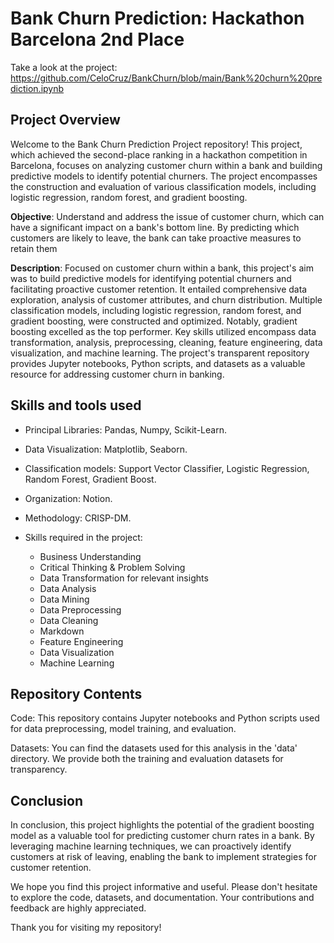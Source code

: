 # Bank Churn Prediction: Hackathon Barcelona 2nd Place
Take a look at the project: https://github.com/CeloCruz/BankChurn/blob/main/Bank%20churn%20prediction.ipynb

## Project Overview
Welcome to the Bank Churn Prediction Project repository! This project, which achieved the second-place ranking in a hackathon competition in Barcelona, focuses on analyzing customer churn within a bank and building predictive models to identify potential churners. The project encompasses the construction and evaluation of various classification models, including logistic regression, random forest, and gradient boosting.

**Objective**: Understand and address the issue of customer churn, which can have a significant impact on a bank's bottom line. By predicting which customers are likely to leave, the bank can take proactive measures to retain them

**Description**: 
Focused on customer churn within a bank, this project's aim was to build predictive models for identifying potential churners and facilitating proactive customer retention. It entailed comprehensive data exploration, analysis of customer attributes, and churn distribution. Multiple classification models, including logistic regression, random forest, and gradient boosting, were constructed and optimized. Notably, gradient boosting excelled as the top performer. Key skills utilized encompass data transformation, analysis, preprocessing, cleaning, feature engineering, data visualization, and machine learning. The project's transparent repository provides Jupyter notebooks, Python scripts, and datasets as a valuable resource for addressing customer churn in banking.

## Skills and tools used
* Principal Libraries: Pandas, Numpy, Scikit-Learn.
* Data Visualization: Matplotlib, Seaborn.
* Classification models: Support Vector Classifier, Logistic Regression, Random Forest, Gradient Boost.
* Organization: Notion.
* Methodology: CRISP-DM.

* Skills required in the project:
  * Business Understanding
  * Critical Thinking & Problem Solving
  * Data Transformation for relevant insights
  * Data Analysis
  * Data Mining
  * Data Preprocessing
  * Data Cleaning
  * Markdown
  * Feature Engineering
  * Data Visualization
  * Machine Learning
    
## Repository Contents
Code: This repository contains Jupyter notebooks and Python scripts used for data preprocessing, model training, and evaluation.

Datasets: You can find the datasets used for this analysis in the 'data' directory. We provide both the training and evaluation datasets for transparency.

## Conclusion
In conclusion, this project highlights the potential of the gradient boosting model as a valuable tool for predicting customer churn rates in a bank. By leveraging machine learning techniques, we can proactively identify customers at risk of leaving, enabling the bank to implement strategies for customer retention.

We hope you find this project informative and useful. Please don't hesitate to explore the code, datasets, and documentation. Your contributions and feedback are highly appreciated.

Thank you for visiting my repository!
